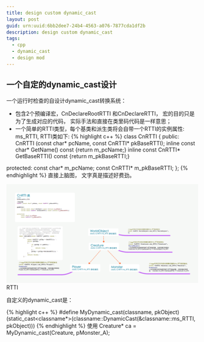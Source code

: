 ```yaml
---
title: design custom dynamic_cast
layout: post
guid: urn:uuid:6bb2dee7-24b4-4563-a076-7877cda1df2b
description: design custom dynamic_cast
tags:
  - cpp
  - dynamic_cast
  - design mod
---
```



## 一个自定的dynamic_cast设计 


一个运行时检查的自设计dynamic_cast转换系统：
- 包含2个预编译宏，CnDeclareRootRTTI 和CnDeclareRTTI， 宏的目的只是为了生成对应的代码， 实际手法和直接在类里码代码是一样意思；
- 一个简单的RTTI类型，每个基类和派生类将会自带一个RTTI的实例属性: ms_RTTI, RTTI类如下:
{% highlight c++ %}
class CnRTTI
{
public:
	CnRTTI (const char* pcName, const CnRTTI* pkBaseRTTI);
	inline const char* GetName() const {return m_pcName;}
	inline const CnRTTI* GetBaseRTTI() const {return m_pkBaseRTTI;}

protected:
	const char* m_pcName;
	const CnRTTI* m_pkBaseRTTI;
};
{% endhighlight %}
直接上脑图， 文字真是描述好费劲。

<img src='static/img/RTTI.png'>RTTI</img>

自定义的dynamic_cast是：

{% highlight c++ %}
#define MyDynamic_cast(classname, pkObject) \
	(static_cast<classname*>(classname::DynamicCast(&classname::ms_RTTI, pkObject)))
{% endhighlight %}
使用
Creature* ca = MyDynamic_cast(Creature, pMonster_A);
